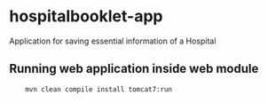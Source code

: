 # hospitalbooklet-app
Application for saving essential information of a Hospital

## Running web application inside web module
```
	mvn clean compile install tomcat7:run

```
